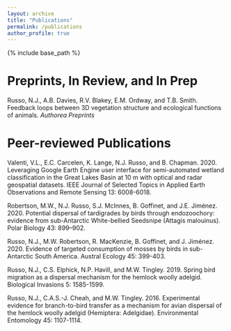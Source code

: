 ```yaml
---
layout: archive
title: "Publications"
permalink: /publications
author_profile: true
---
```


{% include base_path %}

Preprints, In Review, and In Prep
======

Russo, N.J., A.B. Davies, R.V. Blakey, E.M. Ordway, and T.B. Smith. Feedback loops between 3D vegetation structure and ecological functions of animals. _Authorea Preprints_

Peer-reviewed Publications
======

Valenti, V.L., E.C. Carcelen, K. Lange, N.J. Russo, and B. Chapman. 2020. Leveraging Google Earth Engine user interface for semi-automated wetland classification in the Great Lakes Basin at 10 m with optical and radar geospatial datasets. IEEE Journal of Selected Topics in Applied Earth Observations and Remote Sensing 13: 6008-6018. 

Robertson, M.W., N.J. Russo, S.J. McInnes, B. Goffinet, and J.E. Jiménez. 2020. Potential dispersal of tardigrades by birds through endozoochory: evidence from sub-Antarctic White-bellied Seedsnipe (Attagis malouinus). Polar Biology 43: 899–902.

Russo, N.J., M.W. Robertson, R. MacKenzie, B. Goffinet, and J. Jiménez. 2020. Evidence of targeted consumption of mosses by birds in sub-Antarctic South America. Austral Ecology 45: 399-403.

Russo, N.J., C.S. Elphick, N.P. Havill, and M.W. Tingley. 2019. Spring bird migration as a dispersal mechanism for the hemlock woolly adelgid. Biological Invasions 5: 1585-1599. 

Russo, N.J., C.A.S.-J. Cheah, and M.W. Tingley. 2016. Experimental evidence for branch-to-bird transfer as a mechanism for avian dispersal of the hemlock woolly adelgid (Hemiptera: Adelgidae). Environmental Entomology 45: 1107-1114.


